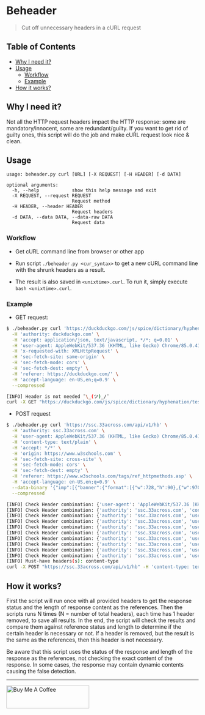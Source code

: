 # Beheader 

> Cut off unnecessary headers in a cURL request

## Table of Contents

- [Why I need it?](#why-i-need-it)
- [Usage](#usage)
  - [Workflow](#workflow)
  - [Example](#example)
- [How it works?](#how-it-works)

## Why I need it?

Not all the HTTP request headers impact the HTTP response: some are mandatory/innocent, some are redundant/guilty. If you want to get rid of guilty ones, this script will do the job and make cURL request look nice & clean.

## Usage

```
usage: beheader.py curl [URL] [-X REQUEST] [-H HEADER] [-d DATA]

optional arguments:
  -h, --help            show this help message and exit
  -X REQUEST, --request REQUEST
                        Request method
  -H HEADER, --header HEADER
                        Request headers
  -d DATA, --data DATA, --data-raw DATA
                        Request data
```

### Workflow

- Get cURL command line from browser or other app

- Run script `./beheader.py <cur_syntax>` to get a new cURL command line with the shrunk headers as a result.

- The result is also saved in `<unixtime>.curl`. To run it, simply execute `bash <unixtime>.curl`.

### Example

- GET request:

```bash
$ ./beheader.py curl 'https://duckduckgo.com/js/spice/dictionary/hyphenation/test' \
  -H 'authority: duckduckgo.com' \
  -H 'accept: application/json, text/javascript, */*; q=0.01' \
  -H 'user-agent: AppleWebKit/537.36 (KHTML, like Gecko) Chrome/85.0.4183.121 Safari/537.36' \
  -H 'x-requested-with: XMLHttpRequest' \
  -H 'sec-fetch-site: same-origin' \
  -H 'sec-fetch-mode: cors' \
  -H 'sec-fetch-dest: empty' \
  -H 'referer: https://duckduckgo.com/' \
  -H 'accept-language: en-US,en;q=0.9' \
  --compressed

[INFO] Header is not needed ¯\_(ツ)_/¯
curl -X GET "https://duckduckgo.com/js/spice/dictionary/hyphenation/test" --compressed
```

- POST request

```bash
$ ./beheader.py curl 'https://ssc.33across.com/api/v1/hb' \
  -H 'authority: ssc.33across.com' \
  -H 'user-agent: AppleWebKit/537.36 (KHTML, like Gecko) Chrome/85.0.4183.121 Safari/537.36' \
  -H 'content-type: text/plain' \
  -H 'accept: */*' \
  -H 'origin: https://www.w3schools.com' \
  -H 'sec-fetch-site: cross-site' \
  -H 'sec-fetch-mode: cors' \
  -H 'sec-fetch-dest: empty' \
  -H 'referer: https://www.w3schools.com/tags/ref_httpmethods.asp' \
  -H 'accept-language: en-US,en;q=0.9' \
  --data-binary '{"imp":[{"banner":{"format":[{"w":728,"h":90},{"w":970,"h":90}],"ext":{"ttx":{"viewability":{"amount":100}}}},"ext":{"ttx":{"prod":"siab"}}}],"site":{"id":"beuMI6FAar6QjTaKlId8sQ","page":"https://www.w3schools.com/tags/ref_httpmethods.asp"},"id":"72a047f5071ac","user":{"ext":{"consent":"CO7ZHtzO7ZHtzDlAkAENA7CsAP_AAH_AACiQG2Nf_X_fb3_j-_599_t0eY1f9_7_v20zjheds-8Nyd_X_L8X_2M7vB36pr4KuR4ku3bBAQdtHOncTQmR6IlVqTLsbk2Mr7NKJ7PEmlsbe2dYGH9_n9XT_ZKZ79_v___7________77______3_v7wNsAJMNS-AiyEsYCSaNKoUQIQriQ6AEAFFCMLRNYQErgp2VwEfoIGACA1ARgRAgxBRiyCAAAAAJKIgBADwQCIAiAQAAgBUgIQAEaAILACQMAgAFANCwAiiCECQgyOCo5RAgIkWignkjAEoudjCCEEAAA"}},"regs":{"ext":{"gdpr":1,"us_privacy":"1---"}},"ext":{"ttx":{"prebidStartedAt":1602882648477,"caller":[{"name":"prebidjs","version":"3.27.1"}]}},"source":{"ext":{"schain":{"ver":"1.0","complete":1,"nodes":[{"asi":"snigelweb.com","sid":"7088","domain":"w3schools.com","hp":1}]}}}}' \
  --compressed

[INFO] Check Header combination: {'user-agent': 'AppleWebKit/537.36 (KHTML, like Gecko) Chrome/85.0.4183.121 Safari/537.36', 'content-type': 'text/plain', 'accept': '*/*', 'origin': 'https://www.w3schools.com', 'sec-fetch-site': 'cross-site', 'sec-fetch-mode': 'cors', 'sec-fetch-dest': 'empty', 'referer': 'https://www.w3schools.com/tags/ref_httpmethods.asp', 'accept-language': 'en-US,en;q=0.9'}
[INFO] Check Header combination: {'authority': 'ssc.33across.com', 'content-type': 'text/plain', 'accept': '*/*', 'origin': 'https://www.w3schools.com', 'sec-fetch-site': 'cross-site', 'sec-fetch-mode': 'cors', 'sec-fetch-dest': 'empty', 'referer': 'https://www.w3schools.com/tags/ref_httpmethods.asp', 'accept-language': 'en-US,en;q=0.9'}
[INFO] Check Header combination: {'authority': 'ssc.33across.com', 'user-agent': 'AppleWebKit/537.36 (KHTML, like Gecko) Chrome/85.0.4183.121 Safari/537.36', 'accept': '*/*', 'origin': 'https://www.w3schools.com', 'sec-fetch-site': 'cross-site', 'sec-fetch-mode': 'cors', 'sec-fetch-dest': 'empty', 'referer': 'https://www.w3schools.com/tags/ref_httpmethods.asp', 'accept-language': 'en-US,en;q=0.9'}
[INFO] Check Header combination: {'authority': 'ssc.33across.com', 'user-agent': 'AppleWebKit/537.36 (KHTML, like Gecko) Chrome/85.0.4183.121 Safari/537.36', 'content-type': 'text/plain', 'origin': 'https://www.w3schools.com', 'sec-fetch-site': 'cross-site', 'sec-fetch-mode': 'cors', 'sec-fetch-dest': 'empty', 'referer': 'https://www.w3schools.com/tags/ref_httpmethods.asp', 'accept-language': 'en-US,en;q=0.9'}
[INFO] Check Header combination: {'authority': 'ssc.33across.com', 'user-agent': 'AppleWebKit/537.36 (KHTML, like Gecko) Chrome/85.0.4183.121 Safari/537.36', 'content-type': 'text/plain', 'accept': '*/*', 'sec-fetch-site': 'cross-site', 'sec-fetch-mode': 'cors', 'sec-fetch-dest': 'empty', 'referer': 'https://www.w3schools.com/tags/ref_httpmethods.asp', 'accept-language': 'en-US,en;q=0.9'}
[INFO] Check Header combination: {'authority': 'ssc.33across.com', 'user-agent': 'AppleWebKit/537.36 (KHTML, like Gecko) Chrome/85.0.4183.121 Safari/537.36', 'content-type': 'text/plain', 'accept': '*/*', 'origin': 'https://www.w3schools.com', 'sec-fetch-mode': 'cors', 'sec-fetch-dest': 'empty', 'referer': 'https://www.w3schools.com/tags/ref_httpmethods.asp', 'accept-language': 'en-US,en;q=0.9'}
[INFO] Check Header combination: {'authority': 'ssc.33across.com', 'user-agent': 'AppleWebKit/537.36 (KHTML, like Gecko) Chrome/85.0.4183.121 Safari/537.36', 'content-type': 'text/plain', 'accept': '*/*', 'origin': 'https://www.w3schools.com', 'sec-fetch-site': 'cross-site', 'sec-fetch-dest': 'empty', 'referer': 'https://www.w3schools.com/tags/ref_httpmethods.asp', 'accept-language': 'en-US,en;q=0.9'}
[INFO] Check Header combination: {'authority': 'ssc.33across.com', 'user-agent': 'AppleWebKit/537.36 (KHTML, like Gecko) Chrome/85.0.4183.121 Safari/537.36', 'content-type': 'text/plain', 'accept': '*/*', 'origin': 'https://www.w3schools.com', 'sec-fetch-site': 'cross-site', 'sec-fetch-mode': 'cors', 'referer': 'https://www.w3schools.com/tags/ref_httpmethods.asp', 'accept-language': 'en-US,en;q=0.9'}
[INFO] Check Header combination: {'authority': 'ssc.33across.com', 'user-agent': 'AppleWebKit/537.36 (KHTML, like Gecko) Chrome/85.0.4183.121 Safari/537.36', 'content-type': 'text/plain', 'accept': '*/*', 'origin': 'https://www.w3schools.com', 'sec-fetch-site': 'cross-site', 'sec-fetch-mode': 'cors', 'sec-fetch-dest': 'empty', 'accept-language': 'en-US,en;q=0.9'}
[INFO] Check Header combination: {'authority': 'ssc.33across.com', 'user-agent': 'AppleWebKit/537.36 (KHTML, like Gecko) Chrome/85.0.4183.121 Safari/537.36', 'content-type': 'text/plain', 'accept': '*/*', 'origin': 'https://www.w3schools.com', 'sec-fetch-site': 'cross-site', 'sec-fetch-mode': 'cors', 'sec-fetch-dest': 'empty', 'referer': 'https://www.w3schools.com/tags/ref_httpmethods.asp'}
[INFO] Must-have headers(s): content-type
curl -X POST "https://ssc.33across.com/api/v1/hb" -H 'content-type: text/plain' --data '{"imp":[{"banner":{"format":[{"w":728,"h":90},{"w":970,"h":90}],"ext":{"ttx":{"viewability":{"amount":100}}}},"ext":{"ttx":{"prod":"siab"}}}],"site":{"id":"beuMI6FAar6QjTaKlId8sQ","page":"https://www.w3schools.com/tags/ref_httpmethods.asp"},"id":"72a047f5071ac","user":{"ext":{"consent":"CO7ZHtzO7ZHtzDlAkAENA7CsAP_AAH_AACiQG2Nf_X_fb3_j-_599_t0eY1f9_7_v20zjheds-8Nyd_X_L8X_2M7vB36pr4KuR4ku3bBAQdtHOncTQmR6IlVqTLsbk2Mr7NKJ7PEmlsbe2dYGH9_n9XT_ZKZ79_v___7________77______3_v7wNsAJMNS-AiyEsYCSaNKoUQIQriQ6AEAFFCMLRNYQErgp2VwEfoIGACA1ARgRAgxBRiyCAAAAAJKIgBADwQCIAiAQAAgBUgIQAEaAILACQMAgAFANCwAiiCECQgyOCo5RAgIkWignkjAEoudjCCEEAAA"}},"regs":{"ext":{"gdpr":1,"us_privacy":"1---"}},"ext":{"ttx":{"prebidStartedAt":1602882648477,"caller":[{"name":"prebidjs","version":"3.27.1"}]}},"source":{"ext":{"schain":{"ver":"1.0","complete":1,"nodes":[{"asi":"snigelweb.com","sid":"7088","domain":"w3schools.com","hp":1}]}}}}' --compressed
```

## How it works?

First the script will run once with all provided headers to get the response status and the length of response content as the references. Then the scripts runs N times (N = number of total headers), each time has 1 header removed, to save all results. In the end, the script will check the results and compare them against reference status and length to determine if the certain header is necessary or not. If a header is removed, but the result is the same as the references, then this header is not necessary.

Be aware that this script uses the status of the response and length of the response as the references, not checking the exact content of the response. In some cases, the response may contain dynamic contents causing the false detection.

---

<a href="https://www.buymeacoffee.com/kevcui" target="_blank"><img src="https://cdn.buymeacoffee.com/buttons/v2/default-orange.png" alt="Buy Me A Coffee" height="60px" width="217px"></a>